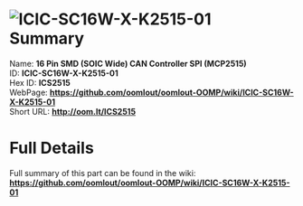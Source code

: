 
![ICIC-SC16W-X-K2515-01](https://github.com/oomlout/oomlout-OOMP/blob/master/parts/ICIC-SC16W-X-K2515-01/ICIC-SC16W-X-K2515-01_420.jpg)   
Summary
=================
  
Name: __16 Pin SMD (SOIC Wide) CAN Controller SPI (MCP2515)__    
ID: __ICIC-SC16W-X-K2515-01__   
Hex ID: __ICS2515__   
WebPage: __https://github.com/oomlout/oomlout-OOMP/wiki/ICIC-SC16W-X-K2515-01__   
Short URL: __http://oom.lt/ICS2515__   

Full Details
==========================
Full summary of this part can be found in the wiki:   
__https://github.com/oomlout/oomlout-OOMP/wiki/ICIC-SC16W-X-K2515-01__    

